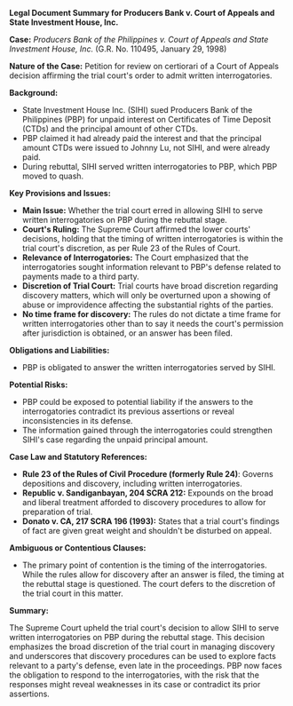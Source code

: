 **Legal Document Summary for Producers Bank v. Court of Appeals and State Investment House, Inc.**

**Case:** *Producers Bank of the Philippines v. Court of Appeals and State Investment House, Inc.* (G.R. No. 110495, January 29, 1998)

**Nature of the Case:** Petition for review on certiorari of a Court of Appeals decision affirming the trial court's order to admit written interrogatories.

**Background:**
*   State Investment House Inc. (SIHI) sued Producers Bank of the Philippines (PBP) for unpaid interest on Certificates of Time Deposit (CTDs) and the principal amount of other CTDs.
*   PBP claimed it had already paid the interest and that the principal amount CTDs were issued to Johnny Lu, not SIHI, and were already paid.
*   During rebuttal, SIHI served written interrogatories to PBP, which PBP moved to quash.

**Key Provisions and Issues:**

*   **Main Issue:** Whether the trial court erred in allowing SIHI to serve written interrogatories on PBP during the rebuttal stage.
*   **Court's Ruling:** The Supreme Court affirmed the lower courts' decisions, holding that the timing of written interrogatories is within the trial court's discretion, as per Rule 23 of the Rules of Court.
*   **Relevance of Interrogatories:** The Court emphasized that the interrogatories sought information relevant to PBP's defense related to payments made to a third party.
*   **Discretion of Trial Court:** Trial courts have broad discretion regarding discovery matters, which will only be overturned upon a showing of abuse or improvidence affecting the substantial rights of the parties.
*   **No time frame for discovery:** The rules do not dictate a time frame for written interrogatories other than to say it needs the court's permission after jurisdiction is obtained, or an answer has been filed.

**Obligations and Liabilities:**
*   PBP is obligated to answer the written interrogatories served by SIHI.

**Potential Risks:**
*   PBP could be exposed to potential liability if the answers to the interrogatories contradict its previous assertions or reveal inconsistencies in its defense.
*   The information gained through the interrogatories could strengthen SIHI's case regarding the unpaid principal amount.

**Case Law and Statutory References:**
*   **Rule 23 of the Rules of Civil Procedure (formerly Rule 24)**: Governs depositions and discovery, including written interrogatories.
*   **Republic v. Sandiganbayan, 204 SCRA 212:**  Expounds on the broad and liberal treatment afforded to discovery procedures to allow for preparation of trial.
*   **Donato v. CA, 217 SCRA 196 (1993):** States that a trial court's findings of fact are given great weight and shouldn't be disturbed on appeal.

**Ambiguous or Contentious Clauses:**
*   The primary point of contention is the timing of the interrogatories. While the rules allow for discovery after an answer is filed, the timing at the rebuttal stage is questioned. The court defers to the discretion of the trial court in this matter.

**Summary:**

The Supreme Court upheld the trial court's decision to allow SIHI to serve written interrogatories on PBP during the rebuttal stage. This decision emphasizes the broad discretion of the trial court in managing discovery and underscores that discovery procedures can be used to explore facts relevant to a party's defense, even late in the proceedings. PBP now faces the obligation to respond to the interrogatories, with the risk that the responses might reveal weaknesses in its case or contradict its prior assertions.
